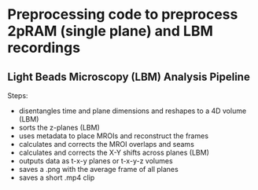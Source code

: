 # Preprocessing code to preprocess 2pRAM (single plane) and LBM recordings

## Light Beads Microscopy (LBM) Analysis Pipeline 



Steps:
- disentangles time and plane dimensions and reshapes to a 4D volume (LBM)
- sorts the z-planes (LBM)
- uses metadata to place MROIs and reconstruct the frames
- calculates and corrects the MROI overlaps and seams
- calculates and corrects the X-Y shifts across planes (LBM)
- outputs data as t-x-y planes or t-x-y-z volumes
- saves a .png with the average frame of all planes
- saves a short .mp4 clip  

